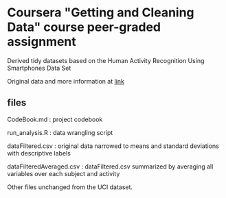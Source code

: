 # Coursera "Getting and Cleaning Data" course peer-graded assignment

Derived tidy datasets based on the Human Activity Recognition Using Smartphones Data Set 

Original data and more information at [link](http://archive.ics.uci.edu/ml/datasets/Human+Activity+Recognition+Using+Smartphones)

## files

CodeBook.md : project codebook

run_analysis.R : data wrangling script

dataFiltered.csv : original data narrowed to means and standard deviations with descriptive labels

dataFilteredAveraged.csv : dataFiltered.csv summarized by averaging all variables over each subject and activity

Other files unchanged from the UCI dataset.
